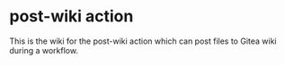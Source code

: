 # post-wiki action

This is the wiki for the post-wiki action which can post files to Gitea wiki during a workflow.
